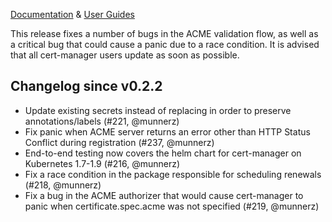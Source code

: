 [Documentation](https://github.com/jetstack/cert-manager/tree/v0.2.3/docs) & [User Guides](https://github.com/jetstack/cert-manager/tree/v0.2.3/docs/user-guides)

This release fixes a number of bugs in the ACME validation flow, as well as a critical bug that could cause a panic due to a race condition. It is advised that all cert-manager users update as soon as possible.

## Changelog since v0.2.2

* Update existing secrets instead of replacing in order to preserve annotations/labels (#221, @munnerz)
* Fix panic when ACME server returns an error other than HTTP Status Conflict during registration (#237, @munnerz)
* End-to-end testing now covers the helm chart for cert-manager on Kubernetes 1.7-1.9 (#216, @munnerz)
* Fix a race condition in the package responsible for scheduling renewals (#218, @munnerz)
* Fix a bug in the ACME authorizer that would cause cert-manager to panic when certificate.spec.acme was not specified (#219, @munnerz)

